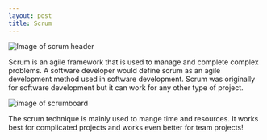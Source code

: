 ```yaml
---
layout: post
title: Scrum
---
```



![Image of scrum header](https://svensuniverse.files.wordpress.com/2012/11/scrum_is_done.png)


Scrum is an agile framework that is used to manage and complete complex problems. A software developer would define scrum as an agile development method used in software development. Scrum was originally for software development but it can work for any other type of project.

![image of scrumboard](https://amareshv.files.wordpress.com/2011/03/fairydustboard_20110324.jpg)

The scrum technique is mainly used to mange time and resources. It works best for complicated projects and works even better for team projects! 




